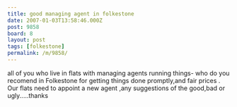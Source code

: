 ```yaml
---
title: good managing agent in folkestone
date: 2007-01-03T13:58:46.000Z
post: 9858
board: 8
layout: post
tags: [folkestone]
permalink: /m/9858/
---
```

all of you who live in flats with managing agents running things- who do you recomend in Folkestone for getting things done promptly,and fair prices .  Our flats need to appoint a new agent ,any suggestions of the good,bad or ugly.....thanks
